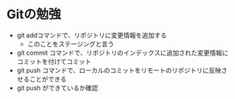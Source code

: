 # Gitの勉強

- git addコマンドで、リポジトリに変更情報を追加する
  - このことをステージングと言う
- git commit コマンドで、リポジトリのインデックスに追加された変更情報にコミットを付けてコミット
- git push コマンドで、ローカルのコミットをリモートのリポジトリに反映させることができる
- git push ができているか確認
